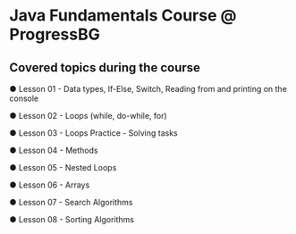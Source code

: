 # Java Fundamentals Course @ ProgressBG

## Covered topics during the course

● Lesson 01 - Data types, If-Else, Switch, Reading from and printing on the console

● Lesson 02 - Loops (while, do-while, for)

● Lesson 03 - Loops Practice - Solving tasks

● Lesson 04 - Methods

● Lesson 05 - Nested Loops

● Lesson 06 - Arrays

● Lesson 07 - Search Algorithms

● Lesson 08 - Sorting Algorithms
